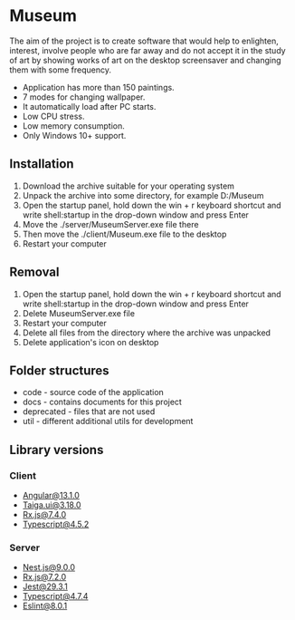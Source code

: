 # Museum
The aim of the project is to create software that would help to enlighten, interest, involve people who are far away and do not accept it in the study of art by showing works of art on the desktop screensaver and changing them with some frequency.

* Application has more than 150 paintings.
* 7 modes for changing wallpaper.
* It automatically load after PC starts.
* Low CPU stress.
* Low memory consumption.
* Only Windows 10+ support.

## Installation
1) Download the archive suitable for your operating system
2) Unpack the archive into some directory, for example D:/Museum
3) Open the startup panel, hold down the win + r keyboard shortcut and write shell:startup in the drop-down window and press Enter
4) Move the ./server/MuseumServer.exe file there
5) Then move the ./client/Museum.exe file to the desktop
6) Restart your computer

## Removal
1) Open the startup panel, hold down the win + r keyboard shortcut and write shell:startup in the drop-down window and press Enter
2) Delete MuseumServer.exe file
3) Restart your computer
4) Delete all files from the directory where the archive was unpacked
5) Delete application's icon on desktop

## Folder structures
* code - source code of the application
* docs - contains documents for this project
* deprecated - files that are not used
* util - different additional utils for development

## Library versions
### Client
* Angular@13.1.0
* Taiga.ui@3.18.0
* Rx.js@7.4.0
* Typescript@4.5.2

### Server
* Nest.js@9.0.0
* Rx.js@7.2.0
* Jest@29.3.1
* Typescript@4.7.4
* Eslint@8.0.1
